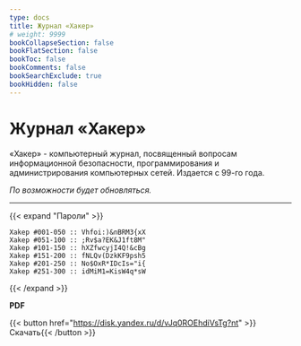 ```yaml
---
type: docs
title: Журнал «Хакер»
# weight: 9999
bookCollapseSection: false
bookFlatSection: false
bookToc: false
bookComments: false
bookSearchExclude: true
bookHidden: false
---
```


# Журнал «Хакер»

<!-- {{< imgs/img "" "350px" "kriminalistika-kompyuternoj-pamyati-na-praktik-cover.jpg" >}} -->

«Хакер» - компьютерный журнал, посвященный вопросам информационной безопасности, программирования и администрирования компьютерных сетей. Издается с 99-го года.

_По возможности будет обновляться._

---

{{< expand "Пароли" >}}

```
Xakep #001-050 :: Vhfoi:)&nBRM3{xX
Xakep #051-100 :: ;Rv$a?EK&J1ft8M"
Xakep #101-150 :: hXZfwcyjI4Q!&cBg
Xakep #151-200 :: fNLQv(DzkKF9psh5
Xakep #201-250 :: No$OxR*IDcIs="i{
Xakep #251-300 :: idMiM1=KisW4q*sW
```

{{< /expand >}}

**PDF**

{{< button href="https://disk.yandex.ru/d/vJq0ROEhdiVsTg?nt" >}}Скачать{{< /button >}}
